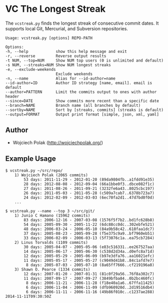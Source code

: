 VC The Longest Streak
=====================

The `vcstreak.py` finds the longest streak of consecutive commit dates.
It supports local Git, Mercurial, and Subversion repositories.

	Usage: vcstreak.py [options] REPO-PATH

	Options:
	-h, --help            show this help message and exit
	-r, --reverse         Reverse output results
	-t NUM, --top=NUM     Show NUM top users (0 is unlimited and default)
	-s NUM, --streaks=NUM Show NUM longest streaks
	-e, --exclude-weekends
	                      Exclude weekends
	-n, --name            Alias for --id-author=name
	--id-author=ID        Author ID strategy [name, email]. email is default
	--author=PATTERN      Limit the commits output to ones with author header
	--since=DATE          Show commits more recent than a specific date
	--branch=NAME         Branch name (all branches by default)
	--sortby=NAME         Sort by [streaks, commits] (streaks is default)
	--output=FORMAT       Output print format [simple, json, xml, yaml]

Author
------

* Wojciech Polak (http://wojciechpolak.org/)

Example Usage
-------------

	$ vcstreak.py ~/src/repo/
		1) Wojciech Polak (2065 commits)
			53 days: 2011-11-29 - 2012-01-20 (89da9804fb..a1fdd91e35)
			28 days: 2012-08-08 - 2012-09-04 (66a1bbe0f3..dbce082f1c)
			27 days: 2011-08-26 - 2011-09-21 (3232fe6a43..8025cbc197)
			26 days: 2011-05-03 - 2011-05-28 (c509a7cab7..6378b723a7)
			24 days: 2012-02-09 - 2012-03-03 (6ec70fa2d1..47d7bd0f0d)
		...

	$ vcstreak.py --name --top 3 ~/src/git/
		1) Junio C Hamano (15962 commits)
			83 days: 2006-12-16 - 2007-03-08 (1576f5f7b2..bd1fc628b8)
			54 days: 2005-09-30 - 2005-11-22 (6dc88cc0dc..302ebfe521)
			48 days: 2006-03-24 - 2006-05-10 (84a9b58c42..618faa1dc7)
			37 days: 2005-08-23 - 2005-09-28 (f5e375c9a9..bf7960eb51)
			33 days: 2006-02-09 - 2006-03-13 (5f73076c1a..ea75cb7284)
		2) Linus Torvalds (1109 commits)
			30 days: 2005-04-07 - 2005-05-06 (e83c516331..ee267527aa)
			14 days: 2005-06-17 - 2005-06-30 (c538d2d34a..d0efc8a71d)
			12 days: 2005-05-29 - 2005-06-09 (b97e3dfa76..aa16021efc)
			11 days: 2005-05-17 - 2005-05-27 (c9049d41b8..84c1afd7e7)
			 8 days: 2005-07-03 - 2005-07-10 (8a65ff7666..cf219196a8)
		3) Shawn O. Pearce (1334 commits)
			12 days: 2007-01-20 - 2007-01-31 (81c0f29a56..76f8a302c7)
			11 days: 2007-09-17 - 2007-09-27 (3849bfba84..0b2bc460fc)
			 8 days: 2006-11-21 - 2006-11-28 (f18e40a1a6..67ffa11425)
			 6 days: 2006-11-04 - 2006-11-09 (dfb960920d..2d19516db4)
			 6 days: 2006-11-11 - 2006-11-16 (49b86f010c..c1237ae288)
	2014-11-11T09:30:50Z
